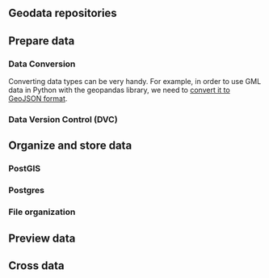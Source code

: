 ## Geodata repositories 

## Prepare data

### Data Conversion
Converting data types can be very handy. For example, in order to use GML data in Python with the geopandas library, we need to [convert it to GeoJSON format](https://gis.stackexchange.com/questions/77974/converting-gml-to-geojson-using-python-and-ogr-with-geometry-transformation). 

### Data Version Control (DVC)

## Organize and store data 

### PostGIS

### Postgres

### File organization

## Preview data

## Cross data